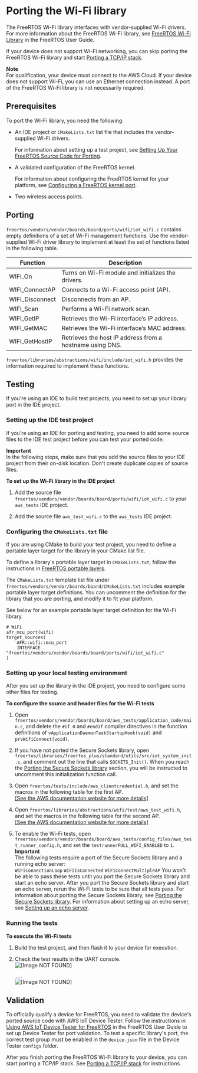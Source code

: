 # Porting the Wi\-Fi library<a name="afr-porting-wifi"></a>

The FreeRTOS Wi\-Fi library interfaces with vendor\-supplied Wi\-Fi drivers\. For more information about the FreeRTOS Wi\-Fi library, see [FreeRTOS Wi\-Fi Library](https://docs.aws.amazon.com/freertos/latest/userguide/freertos-wifi.html) in the FreeRTOS User Guide\.

If your device does not support Wi\-Fi networking, you can skip porting the FreeRTOS Wi\-Fi library and start [Porting a TCP/IP stack](afr-porting-tcp.md)\.

**Note**  
For qualification, your device must connect to the AWS Cloud\. If your device does not support Wi\-Fi, you can use an Ethernet connection instead\. A port of the FreeRTOS Wi\-Fi library is not necessarily required\.

## Prerequisites<a name="porting-prereqs-wifi"></a>

To port the Wi\-Fi library, you need the following:
+ An IDE project or `CMakeLists.txt` list file that includes the vendor\-supplied Wi\-Fi drivers\.

  For information about setting up a test project, see [Setting Up Your FreeRTOS Source Code for Porting](porting-set-up-project.md)\.
+ A validated configuration of the FreeRTOS kernel\.

  For information about configuring the FreeRTOS kernel for your platform, see [Configuring a FreeRTOS kernel port](afr-porting-kernel.md)\.
+ Two wireless access points\.

## Porting<a name="porting-steps-wifi"></a>

`freertos/vendors/vendor/boards/board/ports/wifi/iot_wifi.c` contains empty definitions of a set of Wi\-Fi management functions\. Use the vendor\-supplied Wi\-Fi driver library to implement at least the set of functions listed in the following table\.


| Function | Description | 
| --- | --- | 
| WIFI\_On | Turns on Wi\-Fi module and initializes the drivers\. | 
| WIFI\_ConnectAP | Connects to a Wi\-Fi access point \(AP\)\. | 
| WIFI\_Disconnect | Disconnects from an AP\. | 
| WIFI\_Scan | Performs a Wi\-Fi network scan\. | 
| WIFI\_GetIP | Retrieves the Wi\-Fi interface’s IP address\. | 
| WIFI\_GetMAC | Retrieves the Wi\-Fi interface’s MAC address\. | 
| WIFI\_GetHostIP | Retrieves the host IP address from a hostname using DNS\. | 

`freertos/libraries/abstractions/wifi/include/⁠iot_wifi.h` provides the information required to implement these functions\.

## Testing<a name="porting-testing-wifi"></a>

If you're using an IDE to build test projects, you need to set up your library port in the IDE project\.

### Setting up the IDE test project<a name="testing-ide-wifi"></a>

If you're using an IDE for porting and testing, you need to add some source files to the IDE test project before you can test your ported code\.

**Important**  
In the following steps, make sure that you add the source files to your IDE project from their on\-disk location\. Don't create duplicate copies of source files\.

**To set up the Wi\-Fi library in the IDE project**

1. Add the source file `freertos/vendors/vendor/boards/board/ports/wifi/iot_wifi.c` to your `aws_tests` IDE project\.

1. Add the source file `aws_test_wifi.c` to the `aws_tests` IDE project\.

### Configuring the `CMakeLists.txt` file<a name="testing-cmake-wifi"></a>

If you are using CMake to build your test project, you need to define a portable layer target for the library in your CMake list file\.

To define a library's portable layer target in `CMakeLists.txt`, follow the instructions in [FreeRTOS portable layers](cmake-template.md#cmake-portable)\.

The `CMakeLists.txt` template list file under `freertos/vendors/vendor/boards/board/CMakeLists.txt` includes example portable layer target definitions\. You can uncomment the definition for the library that you are porting, and modify it to fit your platform\.

See below for an example portable layer target definition for the Wi\-Fi library\.

```
# WiFi
afr_mcu_port(wifi)
target_sources(
    AFR::wifi::mcu_port
    INTERFACE "freertos/vendors/vendor/boards/board/ports/wifi/iot_wifi.c"
)
```

### Setting up your local testing environment<a name="testing-local-wifi"></a>

After you set up the library in the IDE project, you need to configure some other files for testing\.

**To configure the source and header files for the Wi\-Fi tests**

1. Open `freertos/vendors/vendor/boards/board/aws_tests/application_code/main.c`, and delete the `#if 0` and `#endif` compiler directives in the function definitions of `vApplicationDaemonTaskStartupHook(void)` and `prvWifiConnect(void)`\.

1. If you have not ported the Secure Sockets library, open `freertos/libraries/freertos_plus/standard/utils/src/iot_system_init.c`, and comment out the line that calls `SOCKETS_Init()`\. When you reach the [Porting the Secure Sockets library](afr-porting-ss.md) section, you will be instructed to uncomment this initialization function call\.

1. Open `freertos/tests/include/aws_clientcredential.h`, and set the macros in the following table for the first AP\.    
[\[See the AWS documentation website for more details\]](http://docs.aws.amazon.com/freertos/latest/portingguide/afr-porting-wifi.html)

1. Open `freertos/libraries/abstractions/wifi/test/aws_test_wifi.h`, and set the macros in the following table for the second AP\.    
[\[See the AWS documentation website for more details\]](http://docs.aws.amazon.com/freertos/latest/portingguide/afr-porting-wifi.html)

1. To enable the Wi\-Fi tests, open `freertos/vendors/vendor/boards/board/aws_tests/config_files/aws_test_runner_config.h`, and set the `testrunnerFULL_WIFI_ENABLED` to `1`\. 
**Important**  
The following tests require a port of the Secure Sockets library and a running echo server:  
`WiFiConnectionLoop`
`WiFiIsConnected`
`WiFiConnectMultipleAP`
You won't be able to pass these tests until you port the Secure Sockets library and start an echo server\. After you port the Secure Sockets library and start an echo server, rerun the Wi\-Fi tests to be sure that all tests pass\. For information about porting the Secure Sockets library, see [Porting the Secure Sockets library](afr-porting-ss.md)\. For information about setting up an echo server, see [Setting up an echo server](afr-echo-server.md)\.

### Running the tests<a name="testing-run-wifi"></a>

**To execute the Wi\-Fi tests**

1. Build the test project, and then flash it to your device for execution\.

1. Check the test results in the UART console\.   
![\[Image NOT FOUND\]](http://docs.aws.amazon.com/freertos/latest/portingguide/images/porting-wifi-tests1.png)

   `...`  
![\[Image NOT FOUND\]](http://docs.aws.amazon.com/freertos/latest/portingguide/images/porting-wifi-tests2.png)

## Validation<a name="w3aac11c23c15"></a>

To officially qualify a device for FreeRTOS, you need to validate the device's ported source code with AWS IoT Device Tester\. Follow the instructions in [ Using AWS IoT Device Tester for FreeRTOS](https://docs.aws.amazon.com/freertos/latest/userguide/device-tester-for-freertos-ug.html) in the FreeRTOS User Guide to set up Device Tester for port validation\. To test a specific library's port, the correct test group must be enabled in the `device.json` file in the Device Tester `configs` folder\.

After you finish porting the FreeRTOS Wi\-Fi library to your device, you can start porting a TCP/IP stack\. See [Porting a TCP/IP stack](afr-porting-tcp.md) for instructions\.